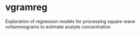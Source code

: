 # vgramreg
Exploration of regression models for processing square-wave voltammograms to estimate analyte concentration

